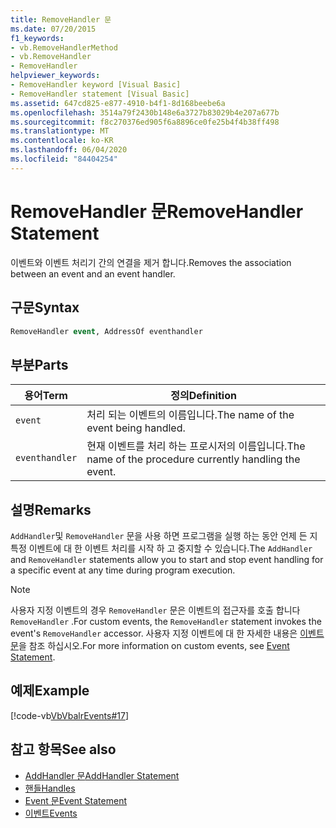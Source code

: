 ```yaml
---
title: RemoveHandler 문
ms.date: 07/20/2015
f1_keywords:
- vb.RemoveHandlerMethod
- vb.RemoveHandler
- RemoveHandler
helpviewer_keywords:
- RemoveHandler keyword [Visual Basic]
- RemoveHandler statement [Visual Basic]
ms.assetid: 647cd825-e877-4910-b4f1-8d168beebe6a
ms.openlocfilehash: 3514a79f2430b148e6a3727b83029b4e207a677b
ms.sourcegitcommit: f8c270376ed905f6a8896ce0fe25b4f4b38ff498
ms.translationtype: MT
ms.contentlocale: ko-KR
ms.lasthandoff: 06/04/2020
ms.locfileid: "84404254"
---
```

# <a name="removehandler-statement"></a><span data-ttu-id="c1024-102">RemoveHandler 문</span><span class="sxs-lookup"><span data-stu-id="c1024-102">RemoveHandler Statement</span></span>
<span data-ttu-id="c1024-103">이벤트와 이벤트 처리기 간의 연결을 제거 합니다.</span><span class="sxs-lookup"><span data-stu-id="c1024-103">Removes the association between an event and an event handler.</span></span>  
  
## <a name="syntax"></a><span data-ttu-id="c1024-104">구문</span><span class="sxs-lookup"><span data-stu-id="c1024-104">Syntax</span></span>  
  
```vb  
RemoveHandler event, AddressOf eventhandler  
```  
  
## <a name="parts"></a><span data-ttu-id="c1024-105">부분</span><span class="sxs-lookup"><span data-stu-id="c1024-105">Parts</span></span>  
  
|<span data-ttu-id="c1024-106">용어</span><span class="sxs-lookup"><span data-stu-id="c1024-106">Term</span></span>|<span data-ttu-id="c1024-107">정의</span><span class="sxs-lookup"><span data-stu-id="c1024-107">Definition</span></span>|  
|---|---|  
|`event`|<span data-ttu-id="c1024-108">처리 되는 이벤트의 이름입니다.</span><span class="sxs-lookup"><span data-stu-id="c1024-108">The name of the event being handled.</span></span>|  
|`eventhandler`|<span data-ttu-id="c1024-109">현재 이벤트를 처리 하는 프로시저의 이름입니다.</span><span class="sxs-lookup"><span data-stu-id="c1024-109">The name of the procedure currently handling the event.</span></span>|  
  
## <a name="remarks"></a><span data-ttu-id="c1024-110">설명</span><span class="sxs-lookup"><span data-stu-id="c1024-110">Remarks</span></span>  
 <span data-ttu-id="c1024-111">`AddHandler`및 `RemoveHandler` 문을 사용 하면 프로그램을 실행 하는 동안 언제 든 지 특정 이벤트에 대 한 이벤트 처리를 시작 하 고 중지할 수 있습니다.</span><span class="sxs-lookup"><span data-stu-id="c1024-111">The `AddHandler` and `RemoveHandler` statements allow you to start and stop event handling for a specific event at any time during program execution.</span></span>  
  
> [!NOTE]
> <span data-ttu-id="c1024-112">사용자 지정 이벤트의 경우 `RemoveHandler` 문은 이벤트의 접근자를 호출 합니다 `RemoveHandler` .</span><span class="sxs-lookup"><span data-stu-id="c1024-112">For custom events, the `RemoveHandler` statement invokes the event's `RemoveHandler` accessor.</span></span> <span data-ttu-id="c1024-113">사용자 지정 이벤트에 대 한 자세한 내용은 [이벤트 문](event-statement.md)을 참조 하십시오.</span><span class="sxs-lookup"><span data-stu-id="c1024-113">For more information on custom events, see [Event Statement](event-statement.md).</span></span>  
  
## <a name="example"></a><span data-ttu-id="c1024-114">예제</span><span class="sxs-lookup"><span data-stu-id="c1024-114">Example</span></span>  
 [!code-vb[VbVbalrEvents#17](~/samples/snippets/visualbasic/VS_Snippets_VBCSharp/VbVbalrEvents/VB/Class1.vb#17)]  
  
## <a name="see-also"></a><span data-ttu-id="c1024-115">참고 항목</span><span class="sxs-lookup"><span data-stu-id="c1024-115">See also</span></span>

- [<span data-ttu-id="c1024-116">AddHandler 문</span><span class="sxs-lookup"><span data-stu-id="c1024-116">AddHandler Statement</span></span>](addhandler-statement.md)
- [<span data-ttu-id="c1024-117">핸들</span><span class="sxs-lookup"><span data-stu-id="c1024-117">Handles</span></span>](handles-clause.md)
- [<span data-ttu-id="c1024-118">Event 문</span><span class="sxs-lookup"><span data-stu-id="c1024-118">Event Statement</span></span>](event-statement.md)
- [<span data-ttu-id="c1024-119">이벤트</span><span class="sxs-lookup"><span data-stu-id="c1024-119">Events</span></span>](../../programming-guide/language-features/events/index.md)
